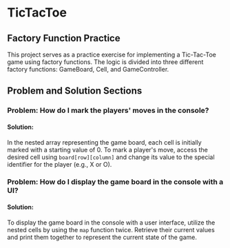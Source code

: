 # TicTacToe

## Factory Function Practice

This project serves as a practice exercise for implementing a Tic-Tac-Toe game using factory functions. The logic is divided into three different factory functions: GameBoard, Cell, and GameController.

## Problem and Solution Sections

### Problem: How do I mark the players' moves in the console?

#### Solution:
In the nested array representing the game board, each cell is initially marked with a starting value of 0. To mark a player's move, access the desired cell using `board[row][column]` and change its value to the special identifier for the player (e.g., X or O).

### Problem: How do I display the game board in the console with a UI?

#### Solution:
To display the game board in the console with a user interface, utilize the nested cells by using the `map` function twice. Retrieve their current values and print them together to represent the current state of the game.

